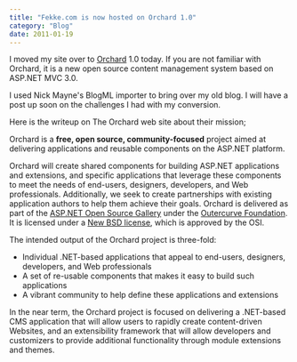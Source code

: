 ```yaml
---
title: "Fekke.com is now hosted on Orchard 1.0"
category: "Blog"
date: 2011-01-19
---
```



I moved my site over to [Orchard](http://www.orchardproject.net "Orchard") 1.0 today. If you are not familiar with Orchard, it is a new open source content management system based on ASP.NET MVC 3.0.

I used Nick Mayne's BlogML importer to bring over my old blog. I will have a post up soon on the <span class="spell noline">challenges</span> I had with my conversion.

Here is the writeup on The Orchard web site about their mission;

Orchard is a **free, open source, community-focused** project aimed at delivering applications and reusable components on the ASP.NET platform.

Orchard will create shared components for building ASP.NET applications and extensions, and specific applications that leverage these components to meet the needs of end-users, designers, developers, and Web professionals. Additionally, we seek to create partnerships with existing application authors to help them achieve their goals. Orchard is delivered as part of the [ASP.NET Open Source Gallery](http://www.outercurve.org/Galleries/ASPNETOpenSourceGallery.aspx) under the [Outercurve Foundation](http://www.outercurve.org/). It is licensed under a [New BSD license](http://www.opensource.org/licenses/bsd-license.php), which is approved by the OSI.

The intended output of the Orchard project is three-fold:

*   Individual .NET-based applications that appeal to end-users, designers, developers, and Web professionals
*   A set of re-usable components that makes it easy to build such applications
*   A vibrant community to help define these applications and extensions

In the near term, the Orchard project is focused on delivering a .NET-based CMS application that will allow users to rapidly create content-driven Websites, and an extensibility framework that will allow developers and customizers to provide additional functionality through module extensions and themes.
